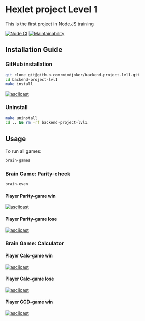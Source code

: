 # Hexlet project Level 1

This is the first project in Node.JS training

[![Node CI](https://github.com/hexlet-boilerplates/nodejs-package/workflows/Node%20CI/badge.svg)](https://github.com/hexlet-boilerplates/nodejs-package/actions)
[![Maintainability](https://api.codeclimate.com/v1/badges/a99a88d28ad37a79dbf6/maintainability)](https://codeclimate.com/github/codeclimate/codeclimate/maintainability)

## Installation Guide

### GitHub installation

```sh
git clone git@github.com:mixdjoker/backend-project-lvl1.git
cd backend-project-lvl1
make install
```

[![asciicast](https://asciinema.org/a/318860.svg)](https://asciinema.org/a/318860)

### Uninstall

```sh
make uninstall
cd .. && rm -rf backend-project-lvl1
```

## Usage

To run all games:

```sh
brain-games
```

### Brain Game: Parity-check

```sh
brain-even
```

#### Player Parity-game win

[![asciicast](https://asciinema.org/a/318847.svg)](https://asciinema.org/a/318847)

#### Player Parity-game lose

[![asciicast](https://asciinema.org/a/318851.svg)](https://asciinema.org/a/318851)

### Brain Game: Calculator

#### Player Calc-game win

[![asciicast](https://asciinema.org/a/319507.svg)](https://asciinema.org/a/319507)

#### Player Calc-game lose

[![asciicast](https://asciinema.org/a/319508.svg)](https://asciinema.org/a/319508)

#### Player GCD-game win

[![asciicast](https://asciinema.org/a/320600.svg)](https://asciinema.org/a/320600)
